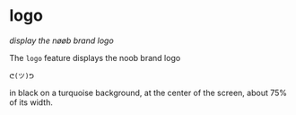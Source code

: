 # logo
*display the nøøb brand logo*

The `logo` feature displays the noob brand logo 

    ᕦ(ツ)ᕤ

in black on a turquoise background, at the center of the screen, about 75% of its width.